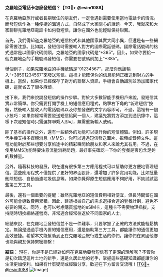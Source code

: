 **克羅地亞電話卡怎麽發短信？【TG💪+ @esim1088】**

在克羅地亞旅行或者長期居住的朋友們，一定會遇到需要使用當地電話卡的情況。而發短信作為一種便捷的溝通方式，自然成了大家關心的話題。今天，我就來和大家聊聊克羅地亞電話卡如何發短信，讓你在國外也能輕鬆保持聯繫。

首先，我們得知道克羅地亞的短信格式和其他國家其實大同小異，但還是有一些細節需要注意。比如說，發短信時需要輸入對方的國際電話號碼。國際電話號碼的格式通常是以國家代碼開頭，克羅地亞的國家代碼是“+385”。因此，如果你要給一個克羅地亞的手機號碼發短信，你需要在號碼前加上“+385”。

舉個例子，如果克羅地亞的手機號碼是“91234567”，那麼你應該輸入“+38591234567”來發送短信。這樣才能確保你的信息能夠正確送到對方的手機上。當然，如果你已經保存了對方的聯繫人資訊，手機會自動識別並添加國家代碼，這就省去了很多麻煩。

接下來，我們來說說發短信的操作步驟。對於大多數智能手機用戶來說，發短信其實非常簡單。你只需要打開手機上的短信應用程式，點擊右下角的“新建短信”按鈕，然後輸入接收人的電話號碼以及你想發送的文字內容即可。不過，這裡有一個小技巧：如果你經常需要發送短信給同一個人，建議先將對方添加到通訊錄中，這樣下次發短信時只需選擇聯繫人即可，無需重新輸入號碼。

除了基本的操作之外，還有一些額外的功能可以提升你的短信體驗。例如，許多現代手機支持多媒體消息（MMS），你可以通過短信發送圖片、視頻或音頻文件。這種功能對於那些想要分享旅途中的精彩瞬間給朋友和家人來說尤其有用。不過，在使用MMS功能時要注意流量消耗問題，最好事先確認一下你的套餐是否包含足夠的數據量。

另外，隨著科技的發展，現在還有很多第三方應用程式可以幫助你更方便地管理短信。這些應用程式不僅提供了更好的界面設計，還增加了許多實用功能，比如批量刪除短信、自動過濾垃圾信息等。如果你覺得原生短信應用不夠好用，不妨試試這些第三方工具。

最後，還有一個重要的提醒：雖然克羅地亞的短信費用相對便宜，但長時間留在國外可能會導致費用累積。因此，建議根據自己的需求選擇合適的套餐計劃，避免不必要的開支。同時，也可以考慮購買當地的eSIM卡，這種卡不需要物理插拔，支持隨時切換網絡運營商，非常適合經常往返於不同國家的人士。

總結來說，在克羅地亞發短信並不是一件難事，只要掌握了正確的方法就能輕鬆搞定。無論是通過手機內置的短信應用，還是借助第三方工具，都能讓你的通信更加高效便捷。希望本文能幫助到正在克羅地亞旅行或生活的你們，讓你們在異國他鄉也能與親友保持緊密聯繫！

**結語：** 現在，你是不是已經對如何在克羅地亞發短信有了更深的理解呢？不管你是初次踏足這片土地的新手，還是久居此地的老手，掌握這些基礎知識都能讓你的生活更加便利。如果有什麼疑問或經驗分享，歡迎在下方留言交流哦！[[TG💪+ @esim1088](https://t.me/s/esim1088) ![Image](https://i.postimg.cc/4NQfJmqS/Snipaste-2025-05-13-00-14-12.png)]